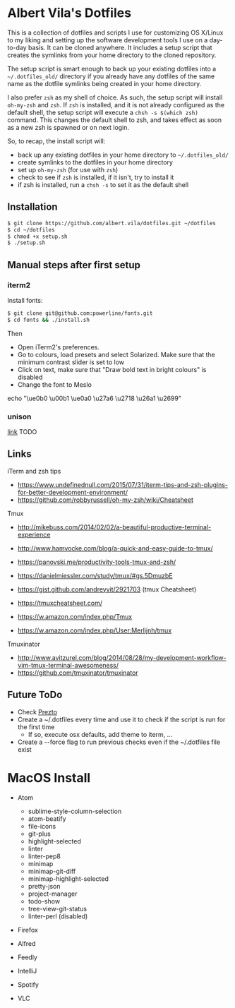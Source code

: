 # Albert Vila's Dotfiles

This is a collection of dotfiles and scripts I use for customizing OS X/Linux to my liking and setting up the software development tools I use on a day-to-day basis. It can be cloned anywhere. It includes a setup script that creates the symlinks from your home directory to the cloned repository.

The setup script is smart enough to back up your existing dotfiles into a `~/.dotfiles_old/` directory if you already have any dotfiles of the same name as the dotfile symlinks being created in your home directory.

I also prefer `zsh` as my shell of choice. As such, the setup script will install `oh-my-zsh` and `zsh`. If `zsh` is installed, and it is not already configured as the default shell, the setup script will execute a `chsh -s $(which zsh)` command. This changes the default shell to zsh, and takes effect as soon as a new zsh is spawned or on next login.

So, to recap, the install script will:

- back up any existing dotfiles in your home directory to `~/.dotfiles_old/`
- create symlinks to the dotfiles in your home directory
- set up `oh-my-zsh` (for use with `zsh`)
- check to see if `zsh` is installed, if it isn't, try to install it
- if zsh is installed, run a `chsh -s` to set it as the default shell

## Installation

```sh
$ git clone https://github.com/albert.vila/dotfiles.git ~/dotfiles
$ cd ~/dotfiles
$ chmod +x setup.sh
$ ./setup.sh
```

## Manual steps after first setup

### iterm2

Install fonts:

```sh
$ git clone git@github.com:powerline/fonts.git
$ cd fonts && ./install.sh
```

Then

- Open iTerm2's preferences.
- Go to colours, load presets and select Solarized. Make sure that the minimum contrast slider is set to low
- Click on text, make sure that "Draw bold text in bright colours" is disabled
- Change the font to Meslo

echo "\ue0b0 \u00b1 \ue0a0 \u27a6 \u2718 \u26a1 \u2699"

### unison
[link](https://www.cis.upenn.edu/~bcpierce/unison/)
TODO

## Links

iTerm and zsh tips

- <https://www.undefinednull.com/2015/07/31/iterm-tips-and-zsh-plugins-for-better-development-environment/>
- <https://github.com/robbyrussell/oh-my-zsh/wiki/Cheatsheet>

Tmux

- <http://mikebuss.com/2014/02/02/a-beautiful-productive-terminal-experience>
- <http://www.hamvocke.com/blog/a-quick-and-easy-guide-to-tmux/>
- <https://panovski.me/productivity-tools-tmux-and-zsh/>
- <https://danielmiessler.com/study/tmux/#gs.5DmuzbE>

- <https://gist.github.com/andreyvit/2921703> (tmux Cheatsheet)

- <https://tmuxcheatsheet.com/>

- <https://w.amazon.com/index.php/Tmux>

- <https://w.amazon.com/index.php/User:Merlijnh/tmux>

Tmuxinator

- <http://www.avitzurel.com/blog/2014/08/28/my-development-workflow-vim-tmux-terminal-awesomeness/>
- <https://github.com/tmuxinator/tmuxinator>

## Future ToDo

- Check [Prezto](http://jr0cket.co.uk/2013/09/hey-prezto-zsh-for-command-line-heaven.html)
- Create a ~/.dotfiles every time and use it to check if the script is run for the first time
    - If so, execute osx defaults, add theme to iterm, ...
- Create a --force flag to run previous checks even if the ~/.dotfiles file exist

# MacOS Install

- Atom
  - sublime-style-column-selection
  - atom-beatify
  - file-icons
  - git-plus
  - highlight-selected
  - linter
  - linter-pep8
  - minimap
  - minimap-git-diff
  - minimap-highlight-selected
  - pretty-json
  - project-manager
  - todo-show
  - tree-view-git-status
  - linter-perl (disabled)

- Firefox
- Alfred
- Feedly
- IntelliJ
- Spotify
- VLC
